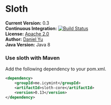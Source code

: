 Sloth
=====
**Current Version:** 0.3<br>
**Continuous Integration:** [![Build Status](https://travis-ci.org/leptonyu/sloth.svg?branch=master)](https://travis-ci.org/leptonyu/sloth)<br>
**License:** [Apache 2.0](http://www.apache.org/licenses/LICENSE-2.0)<br>
**Author:** [Daniel Yu](http://icymint.me)<br>
**Java Version:** Java 8

### Use sloth with Maven
Add the following dependency to your pom.xml.

```xml
<dependency>
	<groupId>me.icymint</groupId>
	<artifactId>sloth-core</artifactId>
	<version>0.13</version>
</dependency>
```
